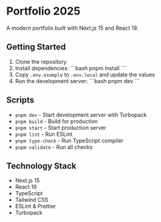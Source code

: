 # Portfolio 2025

A modern portfolio built with Next.js 15 and React 19.

## Getting Started

1. Clone the repository
2. Install dependencies:
   \`\`\`bash
   pnpm install
   \`\`\`
3. Copy `.env.example` to `.env.local` and update the values
4. Run the development server:
   \`\`\`bash
   pnpm dev
   \`\`\`

## Scripts

- `pnpm dev` - Start development server with Turbopack
- `pnpm build` - Build for production
- `pnpm start` - Start production server
- `pnpm lint` - Run ESLint
- `pnpm type-check` - Run TypeScript compiler
- `pnpm validate` - Run all checks

## Technology Stack

- Next.js 15
- React 19
- TypeScript
- Tailwind CSS
- ESLint & Prettier
- Turbopack
